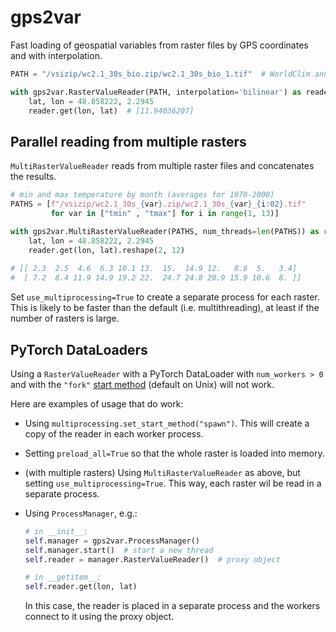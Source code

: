 # gps2var
Fast loading of geospatial variables from raster files by GPS coordinates and with interpolation.

```python
PATH = "/vsizip/wc2.1_30s_bio.zip/wc2.1_30s_bio_1.tif"  # WorldClim annual mean temperature

with gps2var.RasterValueReader(PATH, interpolation='bilinear') as reader:
    lat, lon = 48.858222, 2.2945
    reader.get(lon, lat)  # [11.94036207]
```

## Parallel reading from multiple rasters
`MultiRasterValueReader` reads from multiple raster files and concatenates the results.

```python
# min and max temperature by month (averages for 1970-2000)
PATHS = [f"/vsizip/wc2.1_30s_{var}.zip/wc2.1_30s_{var}_{i:02}.tif"
         for var in ["tmin" , "tmax"] for i in range(1, 13)]

with gps2var.MultiRasterValueReader(PATHS, num_threads=len(PATHS)) as reader:
    lat, lon = 48.858222, 2.2945
    reader.get(lon, lat).reshape(2, 12)
    
# [[ 2.3  2.5  4.6  6.3 10.1 13.  15.  14.9 12.   8.8  5.   3.4]
#  [ 7.2  8.4 11.9 14.9 19.2 22.  24.7 24.8 20.9 15.9 10.6  8. ]]
```

Set `use_multiprocessing=True` to create a separate process for each raster. This is likely to be faster than the default (i.e. multithreading), at least if the number of rasters is large.

## PyTorch DataLoaders
Using a `RasterValueReader` with a PyTorch DataLoader with `num_workers > 0` and with the `"fork"` [start method](https://docs.python.org/3/library/multiprocessing.html#contexts-and-start-methods) (default on Unix) will not work.

Here are examples of usage that do work:
- Using `multiprocessing.set_start_method("spawn")`. This will create a copy of the reader in each worker process.
- Setting `preload_all=True` so that the whole raster is loaded into memory.
- (with multiple rasters) Using `MultiRasterValueReader` as above, but setting `use_multiprocessing=True`. This way, each raster wil be read in a separate process.
- Using `ProcessManager`, e.g.:

  ```python
  # in __init__:
  self.manager = gps2var.ProcessManager()
  self.manager.start()  # start a new thread
  self.reader = manager.RasterValueReader()  # proxy object
  
  # in __getitem__:
  self.reader.get(lon, lat)
  ```
  
  In this case, the reader is placed in a separate process and the workers connect to it using the proxy object.
